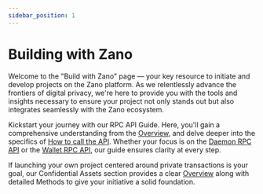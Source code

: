 ```yaml
---
sidebar_position: 1
---
```


# Building with Zano

Welcome to the "Build with Zano" page — your key resource to initiate and develop projects on the Zano platform. As we relentlessly advance the frontiers of digital privacy, we're here to provide you with the tools and insights necessary to ensure your project not only stands out but also integrates seamlessly with the Zano ecosystem.

Kickstart your journey with our RPC API Guide. Here, you'll gain a comprehensive understanding from the [Overview](rpc-api/overview.md), and delve deeper into the specifics of [How to call the API](rpc-api/how-to-call-api.md). Whether your focus is on the [Daemon RPC API](rpc-api/daemon-rpc-api/get_alias_by_address.md) or the [Wallet RPC API](rpc-api/wallet-rpc-api/atomics_check_htlc_redeemed.md), our guide ensures clarity at every step.

If launching your own project centered around private transactions is your goal, our Confidential Assets section provides a clear [Overview](confidential-assets/overview) along with detailed Methods to give your initiative a solid foundation.
